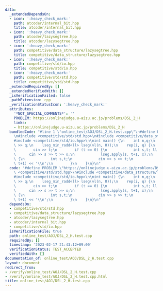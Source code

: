 ```yaml
---
data:
  _extendedDependsOn:
  - icon: ':heavy_check_mark:'
    path: atcoder/internal_bit.hpp
    title: atcoder/internal_bit.hpp
  - icon: ':heavy_check_mark:'
    path: atcoder/lazysegtree.hpp
    title: atcoder/lazysegtree.hpp
  - icon: ':heavy_check_mark:'
    path: competitive/data_structure/lazysegtree.hpp
    title: competitive/data_structure/lazysegtree.hpp
  - icon: ':heavy_check_mark:'
    path: competitive/std/io.hpp
    title: competitive/std/io.hpp
  - icon: ':heavy_check_mark:'
    path: competitive/std/std.hpp
    title: competitive/std/std.hpp
  _extendedRequiredBy: []
  _extendedVerifiedWith: []
  _isVerificationFailed: false
  _pathExtension: cpp
  _verificationStatusIcon: ':heavy_check_mark:'
  attributes:
    '*NOT_SPECIAL_COMMENTS*': ''
    PROBLEM: https://onlinejudge.u-aizu.ac.jp/problems/DSL_2_H
    links:
    - https://onlinejudge.u-aizu.ac.jp/problems/DSL_2_H
  bundledCode: "#line 1 \"online_test/AOJ/DSL_2_H.test.cpp\"\n#define PROBLEM \"https://onlinejudge.u-aizu.ac.jp/problems/DSL_2_H\"\
    \n#include <competitive/std/std.hpp>\n#include <competitive/data_structure/lazysegtree.hpp>\n\
    #include <competitive/std/io.hpp>\n\nint main() {\n    int n,q;\n    cin >> n\
    \ >> q;\n    lseg_min_radd<ll> lseg(vl(n, 0));\n    rep(i, q) {\n        int t;\n\
    \        cin >> t;\n        if (t == 0) {\n            int s,t; ll x;\n      \
    \      cin >> s >> t >> x;\n            lseg.apply(s, t+1, x);\n        } else\
    \ {\n            int s,t;\n            cin >> s >> t;\n            cout << lseg.prod(s,\
    \ t+1) << '\\n';\n        }\n    }\n}\n"
  code: "#define PROBLEM \"https://onlinejudge.u-aizu.ac.jp/problems/DSL_2_H\"\n#include\
    \ <competitive/std/std.hpp>\n#include <competitive/data_structure/lazysegtree.hpp>\n\
    #include <competitive/std/io.hpp>\n\nint main() {\n    int n,q;\n    cin >> n\
    \ >> q;\n    lseg_min_radd<ll> lseg(vl(n, 0));\n    rep(i, q) {\n        int t;\n\
    \        cin >> t;\n        if (t == 0) {\n            int s,t; ll x;\n      \
    \      cin >> s >> t >> x;\n            lseg.apply(s, t+1, x);\n        } else\
    \ {\n            int s,t;\n            cin >> s >> t;\n            cout << lseg.prod(s,\
    \ t+1) << '\\n';\n        }\n    }\n}\n"
  dependsOn:
  - competitive/std/std.hpp
  - competitive/data_structure/lazysegtree.hpp
  - atcoder/lazysegtree.hpp
  - atcoder/internal_bit.hpp
  - competitive/std/io.hpp
  isVerificationFile: true
  path: online_test/AOJ/DSL_2_H.test.cpp
  requiredBy: []
  timestamp: '2023-02-17 21:43:12+09:00'
  verificationStatus: TEST_ACCEPTED
  verifiedWith: []
documentation_of: online_test/AOJ/DSL_2_H.test.cpp
layout: document
redirect_from:
- /verify/online_test/AOJ/DSL_2_H.test.cpp
- /verify/online_test/AOJ/DSL_2_H.test.cpp.html
title: online_test/AOJ/DSL_2_H.test.cpp
---
```

